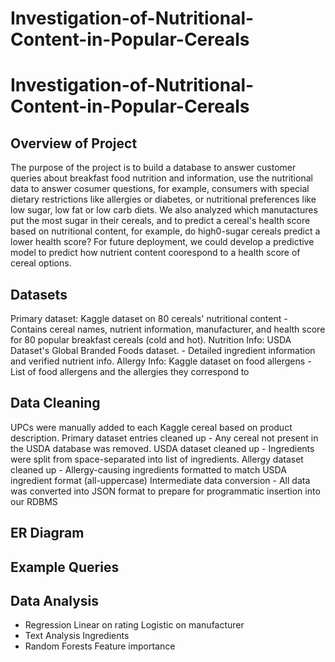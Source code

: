 # Investigation-of-Nutritional-Content-in-Popular-Cereals
# Investigation-of-Nutritional-Content-in-Popular-Cereals



## Overview of Project
The purpose of the project is to build a database to answer customer queries about breakfast food nutrition and information, use the nutritional data to answer cosumer questions, for example, consumers with special dietary restrictions like allergies or diabetes, or nutritional preferences like low sugar, low fat or low carb diets. 
We also analyzed which manutactures put the most sugar in their cereals, and to predict a cereal's health score based on nutritional content, for example, do high0-sugar cereals predict a lower health score? For future deployment, we could develop a predictive model to predict how nutrient content coorespond to a health score of cereal options.



## Datasets

Primary dataset: Kaggle dataset on 80 cereals' nutritional content - Contains cereal names, nutrient information, manufacturer, and health score for 80 popular breakfast cereals (cold and hot).
Nutrition Info: USDA Dataset's Global Branded Foods dataset. - Detailed ingredient information and verified nutrient info.
Allergy Info: Kaggle dataset on food allergens - List of food allergens and the allergies they correspond to



## Data Cleaning

UPCs were manually added to each Kaggle cereal based on product description.
Primary dataset entries cleaned up - Any cereal not present in the USDA database was removed.
USDA dataset cleaned up - Ingredients were split from space-separated into list of ingredients.
Allergy dataset cleaned up - Allergy-causing ingredients formatted to match USDA ingredient format (all-uppercase)
Intermediate data conversion - All data was converted into JSON format to prepare for programmatic insertion into our RDBMS


## ER Diagram



##  Example Queries





## Data Analysis
* Regression
Linear on rating
Logistic on manufacturer
* Text Analysis
  Ingredients
* Random Forests
Feature importance








